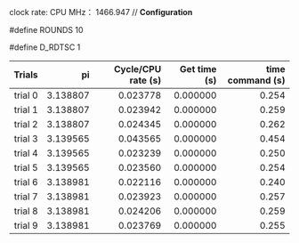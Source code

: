 clock rate:
CPU MHz：                        1466.947
// **Configuration**

#define ROUNDS 10

#define D_RDTSC 1

| Trials | pi | Cycle/CPU rate (s) | Get time (s) | time command (s) |
|-:|-:|-:|-:|-:|
| trial 0 |  3.138807 | 0.023778 | 0.000000 | 0.254 |
| trial 1 |  3.138807 | 0.023942 | 0.000000 | 0.259 |
| trial 2 |  3.138807 | 0.024345 | 0.000000 | 0.262 |
| trial 3 |  3.139565 | 0.043565 | 0.000000 | 0.454 |
| trial 4 |  3.139565 | 0.023239 | 0.000000 | 0.250 |
| trial 5 |  3.139565 | 0.023560 | 0.000000 | 0.254 |
| trial 6 |  3.138981 | 0.022116 | 0.000000 | 0.240 |
| trial 7 |  3.138981 | 0.023923 | 0.000000 | 0.257 |
| trial 8 |  3.138981 | 0.024206 | 0.000000 | 0.259 |
| trial 9 |  3.138981 | 0.023769 | 0.000000 | 0.255 |
